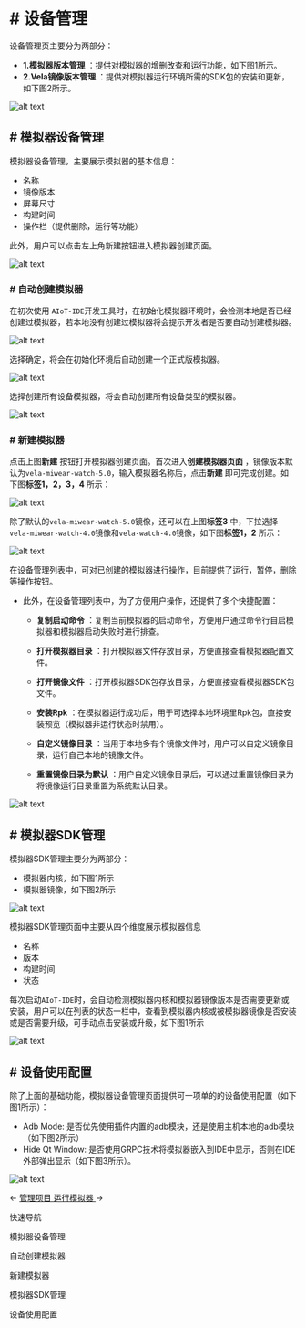 <!-- 源地址: https://iot.mi.com/vela/quickapp/zh/tools/emulator/create-emulator.html -->

# # 设备管理

设备管理页主要分为两部分：

  * **1.模拟器版本管理** ：提供对模拟器的增删改查和运行功能，如下图1所示。
  * **2.Vela镜像版本管理** ：提供对模拟器运行环境所需的SDK包的安装和更新，如下图2所示。

![alt text](../../images/ide-emulator-1.9aad1716.png)

## # 模拟器设备管理

模拟器设备管理，主要展示模拟器的基本信息：

  * 名称
  * 镜像版本
  * 屏幕尺寸
  * 构建时间
  * 操作栏（提供删除，运行等功能）

此外，用户可以点击左上角新建按钮进入模拟器创建页面。

![alt text](../../images/ide-emulator-20.c0b065b0.png)

### # 自动创建模拟器

在初次使用 `AIoT-IDE`开发工具时，在初始化模拟器环境时，会检测本地是否已经创建过模拟器，若本地没有创建过模拟器将会提示开发者是否要自动创建模拟器。

![alt text](../../images/ide-emulator-13.7766571b.png)

选择确定，将会在初始化环境后自动创建一个正式版模拟器。

![alt text](../../images/ide-emulator-15.246e033c.png)

选择创建所有设备模拟器，将会自动创建所有设备类型的模拟器。

![alt text](../../images/ide-emulator-14.bb61fb16.png)

### # 新建模拟器

点击上图**新建** 按钮打开模拟器创建页面。首次进入**创建模拟器页面** ，镜像版本默认为`vela-miwear-watch-5.0`，输入模拟器名称后，点击**新建** 即可完成创建。如下图**标签1，2，3，4** 所示：

![alt text](../../images/ide-emulator-3.26b588d4.png)

除了默认的`vela-miwear-watch-5.0`镜像，还可以在上图**标签3** 中，下拉选择`vela-miwear-watch-4.0`镜像和`vela-watch-4.0`镜像，如下图**标签1，2** 所示：

![alt text](../../images/ide-emulator-10.7e7e3458.png)

在设备管理列表中，可对已创建的模拟器进行操作，目前提供了运行，暂停，删除等操作按钮。

  * 此外，在设备管理列表中，为了方便用户操作，还提供了多个快捷配置：

    * **复制启动命令** ：复制当前模拟器的启动命令，方便用户通过命令行自启模拟器和模拟器启动失败时进行排查。

    * **打开模拟器目录** ：打开模拟器文件存放目录，方便直接查看模拟器配置文件。

    * **打开镜像文件** ：打开模拟器SDK包存放目录，方便直接查看模拟器SDK包文件。

    * **安装Rpk** ：在模拟器运行成功后，用于可选择本地环境里Rpk包，直接安装预览（模拟器非运行状态时禁用）。

    * **自定义镜像目录** ：当用于本地多有个镜像文件时，用户可以自定义镜像目录，运行自己本地的镜像文件。

    * **重置镜像目录为默认** ：用户自定义镜像目录后，可以通过重置镜像目录为将镜像运行目录重置为系统默认目录。

![alt text](../../images/ide-emulator-9.a4531117.png)

## # 模拟器SDK管理

模拟器SDK管理主要分为两部分：

  * 模拟器内核，如下图1所示
  * 模拟器镜像，如下图2所示

![alt text](../../images/ide-emulator-16.95334461.png)

模拟器SDK管理页面中主要从四个维度展示模拟器信息

  * 名称
  * 版本
  * 构建时间
  * 状态

每次启动`AIoT-IDE`时，会自动检测模拟器内核和模拟器镜像版本是否需要更新或安装，用户可以在列表的状态一栏中，查看到模拟器内核或被模拟器镜像是否安装或是否需要升级，可手动点击安装或升级，如下图1所示

![alt text](../../images/ide-emulator-17.7977db80.png)

## # 设备使用配置

除了上面的基础功能，模拟器设备管理页面提供可一项单的的设备使用配置（如下图1所示）：

  * Adb Mode: 是否优先使用插件内置的adb模块，还是使用主机本地的adb模块（如下图2所示）
  * Hide Qt Window: 是否使用GRPC技术将模拟器嵌入到IDE中显示，否则在IDE外部弹出显示（如下图3所示）。

![alt text](../../images/ide-emulator-18.b4eaf63c.png)

← [ 管理项目 ](</vela/quickapp/zh/tools/project/project.html>) [ 运行模拟器 ](</vela/quickapp/zh/tools/emulator/emulator-run.html>) → 

快速导航

模拟器设备管理

自动创建模拟器

新建模拟器

模拟器SDK管理

设备使用配置

